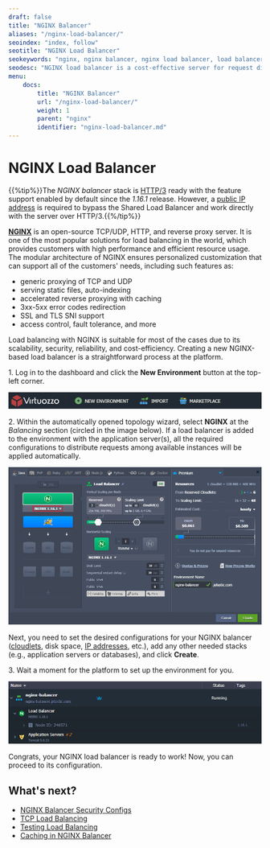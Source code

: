 ```yaml
---
draft: false
title: "NGINX Balancer"
aliases: "/nginx-load-balancer/"
seoindex: "index, follow"
seotitle: "NGINX Load Balancer"
seokeywords: "nginx, nginx balancer, nginx load balancer, load balancer, nginx http3, nginx proxy, create nginx, add nginx balancer, nginx request distribution, nginx balancer solution, environment with nginx"
seodesc: "NGINX load balancer is a cost-effective server for request distribution, resource usage optimization, throughput enlargement, and latency reduction. Use this instruction to Install NGINX load balancer in a few clicks."
menu:
    docs:
        title: "NGINX Balancer"
        url: "/nginx-load-balancer/"
        weight: 1
        parent: "nginx"
        identifier: "nginx-load-balancer.md"
---
```


# NGINX Load Balancer

{{%tip%}}The *NGINX balancer* stack is [HTTP/3](/http3/) ready with the feature support enabled by default since the *1.16.1* release. However, a [public IP address](/public-ip/) is required to bypass the Shared Load Balancer and work directly with the server over HTTP/3.{{%/tip%}}

**[NGINX](http://nginx.org/en/)** is an open-source TCP/UDP, HTTP, and reverse proxy server. It is one of the most popular solutions for load balancing in the world, which provides customers with high performance and efficient resource usage. The modular architecture of NGINX ensures personalized customization that can support all of the customers' needs, including such features as:

* generic proxying of TCP and UDP
* serving static files, auto-indexing
* accelerated reverse proxying with caching
* 3xx-5xx error codes redirection
* SSL and TLS SNI support
* access control, fault tolerance, and more

Load balancing with NGINX is suitable for most of the cases due to its scalability, security, reliability, and cost-efficiency. Creating a new NGINX-based load balancer is a straightforward process at the platform.

1\. Log in to the dashboard and click the **New Environment** button at the top-left corner.

![new environment button](01-new-environment-button.png)

2\. Within the automatically opened topology wizard, select **NGINX** at the *Balancing* section (circled in the image below). If a load balancer is added to the environment with the application server(s), all the required configurations to distribute requests among available instances will be applied automatically.

![add NGINX load balancer](02-add-nginx-load-balancer.png)

Next, you need to set the desired configurations for your NGINX balancer ([cloudlets](/cloudlet/), disk space, [IP addresses](/public-ip/), etc.), add any other needed stacks (e.g., application servers or databases), and click **Create**.

3\. Wait a moment for the platform to set up the environment for you.

![environment with NGINX balancer](03-environment-with-nginx-balancer.png)

Congrats, your NGINX load balancer is ready to work! Now, you can proceed to its configuration.


## What's next?

* [NGINX Balancer Security Configs](/nginx-balancer-security/)
* [TCP Load Balancing](/tcp-load-balancing/)
* [Testing Load Balancing](/testing-load-balancing/)
* [Caching in NGINX Balancer](/nginx-caching/)